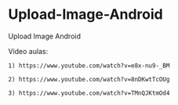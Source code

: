 # Upload-Image-Android
Upload Image Android

Video aulas:

	1) https://www.youtube.com/watch?v=e8x-nu9-_BM
	
	2) https://www.youtube.com/watch?v=8nDKwtTcOUg
	
	3) https://www.youtube.com/watch?v=TMnQJKtmOd4
	

